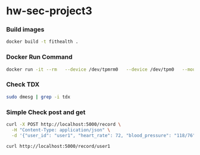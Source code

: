 # hw-sec-project3
### Build images
```bash
docker build -t fithealth .
```

### Docker Run Command
```bash
docker run -it --rm   --device /dev/tpmrm0   --device /dev/tpm0   --mount type=bind,source=/sys/kernel/security,target=/sys/kernel/security   --privileged   --user root   --network host   fithealth
```

### Check TDX
```bash
sudo dmesg | grep -i tdx
```
### Simple Check post and get
```bash
curl -X POST http://localhost:5000/record \
  -H "Content-Type: application/json" \
  -d '{"user_id": "user1", "heart_rate": 72, "blood_pressure": "118/76", "notes": "resting"}'

curl http://localhost:5000/record/user1
```



